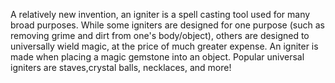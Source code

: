 A relatively new invention, an igniter is a spell casting tool used for many broad purposes. While some igniters are designed for one purpose (such as removing grime and dirt from one's body/object), others are designed to universally wield magic, at the price of much greater expense. An igniter is made when placing a magic gemstone into an object. Popular universal igniters are staves,crystal balls, necklaces, and more!